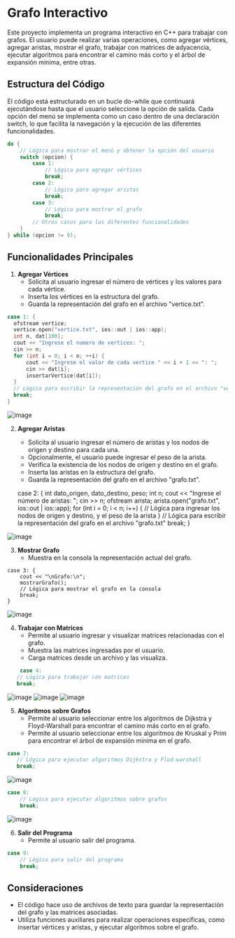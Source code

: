 # Grafo Interactivo

Este proyecto implementa un programa interactivo en C++ para trabajar con grafos. El usuario puede realizar varias operaciones, como agregar vértices, agregar aristas, mostrar el grafo, trabajar con matrices de adyacencia, ejecutar algoritmos para encontrar el camino más corto y el árbol de expansión mínima, entre otras.

## Estructura del Código

El código está estructurado en un bucle do-while que continuará ejecutándose hasta que el usuario seleccione la opción de salida. Cada opción del menú se implementa como un caso dentro de una declaración switch, lo que facilita la navegación y la ejecución de las diferentes funcionalidades.

```cpp
do {
    // Lógica para mostrar el menú y obtener la opción del usuario
    switch (opcion) {
        case 1:
            // Lógica para agregar vértices
            break;
        case 2:
            // Lógica para agregar aristas
            break;
        case 3:
            // Lógica para mostrar el grafo
            break;
        // Otros casos para las diferentes funcionalidades
    }
} while (opcion != 9);

```



## Funcionalidades Principales

1. **Agregar Vértices**
   - Solicita al usuario ingresar el número de vértices y los valores para cada vértice.
   - Inserta los vértices en la estructura del grafo.
   - Guarda la representación del grafo en el archivo "vertice.txt".

  ```cpp
case 1: {
    ofstream vertice;
    vertice.open("vertice.txt", ios::out | ios::app);
    int n, dat[100];
    cout << "Ingrese el numero de vertices: ";
    cin >> n;
    for (int i = 0; i < n; ++i) {
        cout << "Ingrese el valor de cada vertice " << i + 1 << ": ";
        cin >> dat[i];
        insertarVertice(dat[i]);
    }
    // Lógica para escribir la representación del grafo en el archivo "vertice.txt"
    break;
}

```
![image](https://github.com/Lazzo1/Estructura-de-Datos/assets/159094513/9465d69d-9225-48d8-98b5-daf49c896a33)

2. **Agregar Aristas**
   - Solicita al usuario ingresar el número de aristas y los nodos de origen y destino para cada una.
   - Opcionalmente, el usuario puede ingresar el peso de la arista.
   - Verifica la existencia de los nodos de origen y destino en el grafo.
   - Inserta las aristas en la estructura del grafo.
   - Guarda la representación del grafo en el archivo "grafo.txt".


    case 2: {
    int dato_origen, dato_destino, peso;
    int n;
    cout << "Ingrese el número de aristas: ";
    cin >> n;
    ofstream arista;
    arista.open("grafo.txt", ios::out | ios::app);
    for (int i = 0; i < n; i++) {
        // Lógica para ingresar los nodos de origen y destino, y el peso de la arista
    }
    // Lógica para escribir la representación del grafo en el archivo "grafo.txt"
    break;
}


![image](https://github.com/Lazzo1/Estructura-de-Datos/assets/159094513/31dfbed8-c684-438b-bc3c-99941f4ad200)



3. **Mostrar Grafo**
   - Muestra en la consola la representación actual del grafo.

```
case 3: {
    cout << "\nGrafo:\n";
    mostrarGrafo();
    // Lógica para mostrar el grafo en la consola
    break;
}
```
![image](https://github.com/Lazzo1/Estructura-de-Datos/assets/159094513/d4be709f-7c3d-40ab-b64f-43e2f918136b)

4. **Trabajar con Matrices**
   - Permite al usuario ingresar y visualizar matrices relacionadas con el grafo.
   - Muestra las matrices ingresadas por el usuario.
   - Carga matrices desde un archivo y las visualiza.

 ```cpp
     case 4:
    // Lógica para trabajar con matrices
    break;
```
![image](https://github.com/Lazzo1/Estructura-de-Datos/assets/159094513/cee2345e-2ddf-4696-bd4a-a56af2d34e68)
![image](https://github.com/Lazzo1/Estructura-de-Datos/assets/159094513/3293f52c-cedf-44f9-af8a-35d2470dbd2e)
![image](https://github.com/Lazzo1/Estructura-de-Datos/assets/159094513/e4c1a3e0-15eb-422b-b1a4-93e00309c671)




5. **Algoritmos sobre Grafos**
   - Permite al usuario seleccionar entre los algoritmos de Dijkstra y Floyd-Warshall para encontrar el camino más corto en el grafo.
   - Permite al usuario seleccionar entre los algoritmos de Kruskal y Prim para encontrar el árbol de expansión mínima en el grafo.

 ```cpp
case 7:
    // Lógica para ejecutar algoritmos Dijkstra y Flod-warshall
    break;
```
![image](https://github.com/Lazzo1/Estructura-de-Datos/assets/159094513/d060a3f8-1ec7-4fdb-bd43-3cb564f3beb4)

```cpp
case 8:
    // Lógica para ejecutar algoritmos sobre grafos
    break;
```
![image](https://github.com/Lazzo1/Estructura-de-Datos/assets/159094513/7cddc9b3-8d76-4172-9104-1b2b9307c36e)


6. **Salir del Programa**
   - Permite al usuario salir del programa.

```cpp
case 9:
    // Lógica para salir del programa
    break;
```

## Consideraciones

- El código hace uso de archivos de texto para guardar la representación del grafo y las matrices asociadas.
- Utiliza funciones auxiliares para realizar operaciones específicas, como insertar vértices y aristas, y ejecutar algoritmos sobre el grafo.
